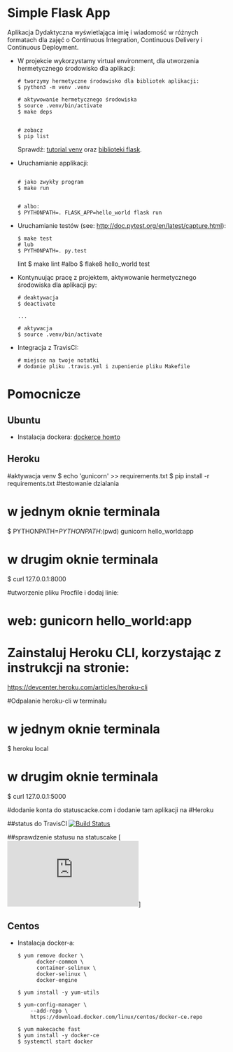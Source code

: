 # Simple Flask App

Aplikacja Dydaktyczna wyświetlająca imię i wiadomość w różnych formatach dla zajęć
o Continuous Integration, Continuous Delivery i Continuous Deployment.

- W projekcie wykorzystamy virtual environment, dla utworzenia hermetycznego środowisko dla aplikacji:

  ```
  # tworzymy hermetyczne środowisko dla bibliotek aplikacji:
  $ python3 -m venv .venv

  # aktywowanie hermetycznego środowiska
  $ source .venv/bin/activate
  $ make deps


  # zobacz
  $ pip list
  ```

  Sprawdź: [tutorial venv](https://docs.python.org/3/tutorial/venv.html) oraz [biblioteki flask](http://flask.pocoo.org).

- Uruchamianie applikacji:

  ```

  # jako zwykły program
  $ make run


  # albo:
  $ PYTHONPATH=. FLASK_APP=hello_world flask run
  ```

- Uruchamianie testów (see: http://doc.pytest.org/en/latest/capture.html):

  ```
  $ make test
  # lub
  $ PYTHONPATH=. py.test

  ```
  lint
  $ make lint
  #albo
  $ flake8 hello_world test

- Kontynuując pracę z projektem, aktywowanie hermetycznego środowiska dla aplikacji py:

  ```
  # deaktywacja
  $ deactivate
  ```

  ```
  ...

  # aktywacja
  $ source .venv/bin/activate
  ```

- Integracja z TravisCI:

  ```
  # miejsce na twoje notatki
  # dodanie pliku .travis.yml i zupenienie pliku Makefile
  ```

# Pomocnicze

## Ubuntu

- Instalacja dockera: [dockerce howto](https://docs.docker.com/install/linux/docker-ce/ubuntu/)

## Heroku

  #aktywacja venv
  $ echo 'gunicorn' >> requirements.txt
  $ pip install -r requirements.txt
  #testowanie dzialania
  # w jednym oknie terminala
  $ PYTHONPATH=$PYTHONPATH:$(pwd) gunicorn hello_world:app
  # w drugim oknie terminala
  $ curl 127.0.0.1:8000



  #utworzenie pliku Procfile i dodaj linie:
  # web: gunicorn hello_world:app


  # Zainstaluj Heroku CLI, korzystając z instrukcji na stronie:
https://devcenter.heroku.com/articles/heroku-cli


  #Odpalanie heroku-cli w terminalu
  # w jednym oknie terminala
  $ heroku local
  # w drugim oknie terminala
  $ curl 127.0.0.1:5000

 #dodanie konta do statuscacke.com i dodanie tam aplikacji na #Heroku


 ##status do TravisCI
 [![Build Status](https://travis-ci.org/oczkoAlek/se_hello_printer_app.svg?branch=master)](https://travis-ci.org/oczkoAlek/se_hello_printer_app)




 ##sprawdzenie statusu na statuscake
 [![Build Status](https://app.statuscake.com/button/index.php?Track=5902166&Days=1&Design=7)]

## Centos

- Instalacja docker-a:

  ```
  $ yum remove docker \
        docker-common \
        container-selinux \
        docker-selinux \
        docker-engine

  $ yum install -y yum-utils

  $ yum-config-manager \
      --add-repo \
      https://download.docker.com/linux/centos/docker-ce.repo

  $ yum makecache fast
  $ yum install -y docker-ce
  $ systemctl start docker
  ```
